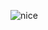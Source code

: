 ![nice](https://github.com/ArtifactyNight/ArtifactyNight/assets/53427253/a0e90c17-d17a-4108-9455-0c1d85f0aa1a)
